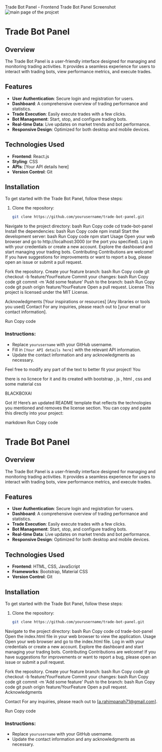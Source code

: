 Trade Bot Panel - Frontend
Trade Bot Panel Screenshot 
![main page of the projcet](https://github.com/user-attachments/assets/d7c1c924-c1bf-43ce-8825-b8857fbc472b)

# Trade Bot Panel

## Overview

The Trade Bot Panel is a user-friendly interface designed for managing and monitoring trading activities. It provides a seamless experience for users to interact with trading bots, view performance metrics, and execute trades.

## Features

- **User  Authentication**: Secure login and registration for users.
- **Dashboard**: A comprehensive overview of trading performance and statistics.
- **Trade Execution**: Easily execute trades with a few clicks.
- **Bot Management**: Start, stop, and configure trading bots.
- **Real-time Data**: Live updates on market trends and bot performance.
- **Responsive Design**: Optimized for both desktop and mobile devices.

## Technologies Used

- **Frontend**: React.js
- **Styling**: CSS
- **APIs**: [Your API details here]
- **Version Control**: Git

## Installation

To get started with the Trade Bot Panel, follow these steps:

1. Clone the repository:
   ```bash
   git clone https://github.com/yourusername/trade-bot-panel.git
Navigate to the project directory:
bash
Run
Copy code
cd trade-bot-panel
Install the dependencies:
bash
Run
Copy code
npm install
Start the development server:
bash
Run
Copy code
npm start
Usage
Open your web browser and go to http://localhost:3000 (or the port you specified).
Log in with your credentials or create a new account.
Explore the dashboard and start managing your trading bots.
Contributing
Contributions are welcome! If you have suggestions for improvements or want to report a bug, please open an issue or submit a pull request.

Fork the repository.
Create your feature branch:
bash
Run
Copy code
git checkout -b feature/YourFeature
Commit your changes:
bash
Run
Copy code
git commit -m 'Add some feature'
Push to the branch:
bash
Run
Copy code
git push origin feature/YourFeature
Open a pull request.
License
This project is licensed under the MIT License.

Acknowledgments
[Your inspirations or resources]
[Any libraries or tools you used]
Contact
For any inquiries, please reach out to [your email or contact information].

Run
Copy code

### Instructions:
- Replace `yourusername` with your GitHub username.
- Fill in `[Your API details here]` with the relevant API information.
- Update the contact information and any acknowledgments as necessary.

Feel free to modify any part of the text to better fit your project!
You

there is no licnece for it and its created with bootstrap , js , html , css and some material css

BLACKBOXAI

Got it! Here’s an updated README template that reflects the technologies you mentioned and removes the license section. You can copy and paste this directly into your project:

markdown
Run
Copy code
# Trade Bot Panel

## Overview

The Trade Bot Panel is a user-friendly interface designed for managing and monitoring trading activities. It provides a seamless experience for users to interact with trading bots, view performance metrics, and execute trades.

## Features

- **User  Authentication**: Secure login and registration for users.
- **Dashboard**: A comprehensive overview of trading performance and statistics.
- **Trade Execution**: Easily execute trades with a few clicks.
- **Bot Management**: Start, stop, and configure trading bots.
- **Real-time Data**: Live updates on market trends and bot performance.
- **Responsive Design**: Optimized for both desktop and mobile devices.

## Technologies Used

- **Frontend**: HTML, CSS, JavaScript
- **Frameworks**: Bootstrap, Material CSS
- **Version Control**: Git

## Installation

To get started with the Trade Bot Panel, follow these steps:

1. Clone the repository:
   ```bash
   git clone https://github.com/yourusername/trade-bot-panel.git
Navigate to the project directory:
bash
Run
Copy code
cd trade-bot-panel
Open the index.html file in your web browser to view the application.
Usage
Open your web browser and go to the index.html file.
Log in with your credentials or create a new account.
Explore the dashboard and start managing your trading bots.
Contributing
Contributions are welcome! If you have suggestions for improvements or want to report a bug, please open an issue or submit a pull request.

Fork the repository.
Create your feature branch:
bash
Run
Copy code
git checkout -b feature/YourFeature
Commit your changes:
bash
Run
Copy code
git commit -m 'Add some feature'
Push to the branch:
bash
Run
Copy code
git push origin feature/YourFeature
Open a pull request.
Acknowledgments

Contact
For any inquiries, please reach out to [a.rahimpanah71@gmail.com].

Run
Copy code

### Instructions:
- Replace `yourusername` with your GitHub username.
- Update the contact information and any acknowledgments as necessary.
